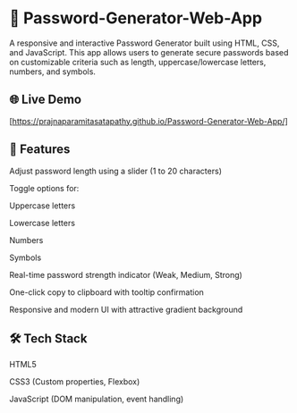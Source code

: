 # 🔐 Password-Generator-Web-App

A responsive and interactive Password Generator built using HTML, CSS, and JavaScript. This app allows users to generate secure passwords based on customizable criteria such as length, uppercase/lowercase letters, numbers, and symbols.

## 🌐 Live Demo
[https://prajnaparamitasatapathy.github.io/Password-Generator-Web-App/]

## 🚀 Features

Adjust password length using a slider (1 to 20 characters)

Toggle options for:

Uppercase letters

Lowercase letters

Numbers

Symbols

Real-time password strength indicator (Weak, Medium, Strong)

One-click copy to clipboard with tooltip confirmation

Responsive and modern UI with attractive gradient background

## 🛠️ Tech Stack

HTML5

CSS3 (Custom properties, Flexbox)

JavaScript (DOM manipulation, event handling)
